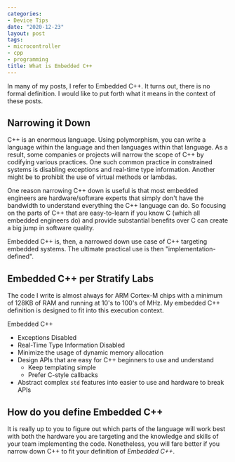 ```yaml
---
categories:
- Device Tips
date: "2020-12-23"
layout: post
tags:
- microcontroller
- cpp
- programming
title: What is Embedded C++ 
---
```


In many of my posts, I refer to Embedded C++. It turns out, there is no formal definition. I would like to put forth what it means in the context of these posts.

## Narrowing it Down

C++ is an enormous language. Using polymorphism, you can write a language within the language and then languages within that language. As a result, some companies or projects will narrow the scope of C++ by codifying various practices. One such common practice in constrained systems is disabling exceptions and real-time type information. Another might be to prohibit the use of virtual methods or lambdas.

One reason narrowing C++ down is useful is that most embedded engineers are hardware/software experts that simply don't have the bandwidth to understand everything the C++ language can do. So focusing on the parts of C++ that are easy-to-learn if you know C (which all embedded engineers do) and provide substantial benefits over C can create a big jump in software quality.

Embedded C++ is, then, a narrowed down use case of C++ targeting embedded systems. The ultimate practical use is then "implementation-defined".

## Embedded C++ per Stratify Labs

The code I write is almost always for ARM Cortex-M chips with a minimum of 128KB of RAM and running at 10's to 100's of MHz. My embedded C++ definition is designed to fit into this execution context.

Embedded C++

- Exceptions Disabled
- Real-Time Type Information Disabled
- Minimize the usage of dynamic memory allocation
- Design APIs that are easy for C++ beginners to use and understand
  - Keep templating simple
  - Prefer C-style callbacks
- Abstract complex `std` features into easier to use and hardware to break APIs

## How do you define Embedded C++

It is really up to you to figure out which parts of the language will work best with both the hardware you are targeting and the knowledge and skills of your team implementing the code. Nonetheless, you will fare better if you narrow down C++ to fit your definition of *Embedded C++*.




